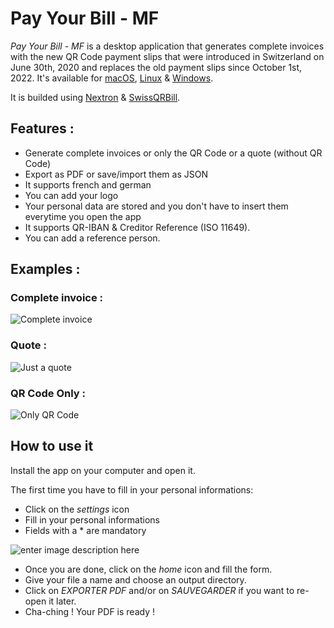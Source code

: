 # Pay Your Bill - MF

_Pay Your Bill - MF_ is a desktop application that generates complete invoices with the new QR Code payment slips that were introduced in Switzerland on June 30th, 2020 and replaces the old payment slips since October 1st, 2022.
It's available for [macOS](http://www.chadimessmer.ch/pybmf/mac.zip), [Linux](http://www.chadimessmer.ch/pybmf/linux.zip) & [Windows](http://www.chadimessmer.ch/pybmf/windows.zip).

It is builded using [Nextron](https://github.com/saltyshiomix/nextron) & [SwissQRBill](https://github.com/schoero/SwissQRBill).

## Features :

- Generate complete invoices or only the QR Code or a quote (without QR Code)
- Export as PDF or save/import them as JSON
- It supports french and german
- You can add your logo
- Your personal data are stored and you don't have to insert them everytime you open the app
- It supports QR-IBAN & Creditor Reference (ISO 11649).
- You can add a reference person.

## Examples :

### Complete invoice :

![Complete invoice](http://www.chadimessmer.ch/pybmf/facture.png)

### Quote :

![Just a quote](http://www.chadimessmer.ch/pybmf/devis.png)

### QR Code Only :

![Only QR Code](http://www.chadimessmer.ch/pybmf/qr.png)

## How to use it

Install the app on your computer and open it.

The first time you have to fill in your personal informations:

- Click on the _settings_ icon
- Fill in your personal informations
- Fields with a \* are mandatory

![enter image description here](http://www.chadimessmer.ch/pybmf/setup.png)

- Once you are done, click on the _home_ icon and fill the form.
- Give your file a name and choose an output directory.
- Click on _EXPORTER PDF_ and/or on _SAUVEGARDER_ if you want to re-open it later.
- Cha-ching ! Your PDF is ready !
